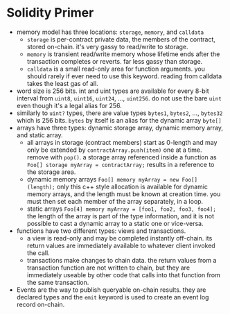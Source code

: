 # Solidity Primer

* memory model has three locations: `storage`, `memory`, and `calldata`
  * `storage` is per-contract private data, the members of the contract, stored on-chain. it's very gassy to read/write to storage.
  * `memory` is transient read/write memory whose lifetime ends after the transaction completes or reverts. far less gassy than storage.
  * `calldata` is a small read-only area for function arguments. you should rarely if ever need to use this keyword.  reading from calldata takes the least gas of all.
* word size is 256 bits.  int and uint types are available for every 8-bit interval from `uint8`, `uint16`, `uint24`, ..., `uint256`.  do not use the bare `uint` even though it's a legal alias for 256.
* similarly to `uint?` types, there are value types `bytes1`, `bytes2`, ..., `bytes32` which is 256 bits. `bytes` by itself is an alias for the dynamic array `byte[]`
* arrays have three types: dynamic storage array, dynamic memory array, and static array.
  * all arrays in storage (contract members) start as 0-length and may only be extended by `contractArray.push(item)` one at a time. remove with `pop()`. a storage array referenced inside a function as `Foo[] storage myArray = contractArray;` results in a reference to the storage area.
  * dynamic memory arrays `Foo[] memory myArray = new Foo[](length);` only this c++ style allocation is available for dynamic memory arrays, and the length must be known at creation time. you must then set each member of the array separately, in a loop.
  * static arrays `Foo[4] memory myArray = [foo1, foo2, foo3, foo4];` the length of the array is part of the type information, and it is not possible to cast a dynamic array to a static one or vice-versa.
* functions have two different types: views and transactions.
  * a view is read-only and may be completed instantly off-chain. its return values are immediately available to whatever client invoked the call.
  * transactions make changes to chain data.  the return values from a transaction function are not written to chain, but they are immediately useable by other code that calls into that function from the same transaction.
* Events are the way to publish queryable on-chain results. they are declared types and the `emit` keyword is used to create an event log record on-chain.
